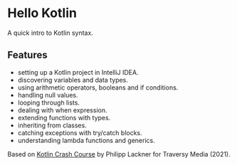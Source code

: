 # Hello Kotlin

A quick intro to Kotlin syntax.

## Features

- setting up a Kotlin project in IntelliJ IDEA.
- discovering variables and data types.
- using arithmetic operators, booleans and if conditions.
- handling null values.
- looping through lists.
- dealing with when expression.
- extending functions with types.
- inheriting from classes.
- catching exceptions with try/catch blocks.
- understanding lambda functions and generics.

Based on [Kotlin Crash Course](https://www.youtube.com/watch?v=5flXf8nuq60) by Philipp Lackner for Traversy Media (2021).
